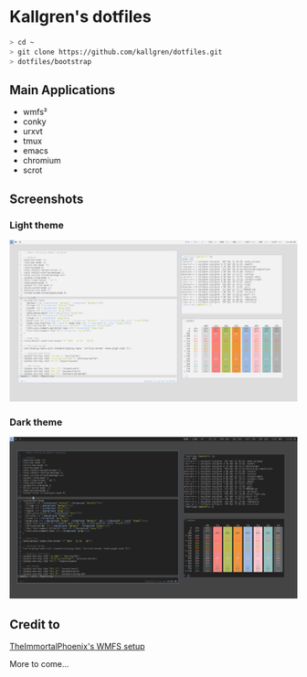 # Kallgren's dotfiles

```bash
> cd ~
> git clone https://github.com/kallgren/dotfiles.git
> dotfiles/bootstrap
```

## Main Applications
* wmfs²
* conky
* urxvt
* tmux
* emacs
* chromium
* scrot


## Screenshots

### Light theme
![Light theme screenshot](scrot-light.png "Light Theme")

### Dark theme
![Dark theme screenshot](scrot-dark.png "Dark Theme")


## Credit to
[TheImmortalPhoenix's WMFS setup](https://raw.githubusercontent.com/wiki/xorg62/wmfs/user-config/screenshots/theimmortalphoenix_20120406.png)

More to come...
